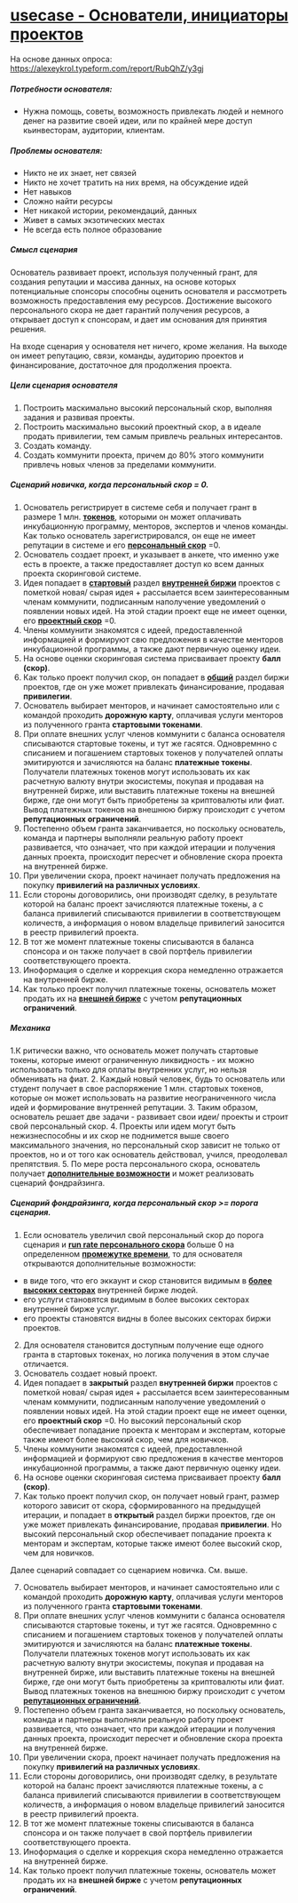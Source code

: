 # [usecase - Основатели, инициаторы проектов](https://github.com/SerendipityLab/CFSP/blob/master/preWP/rev_2.01_12-28-2017.md#%D0%9E%D1%81%D0%BD%D0%BE%D0%B2%D0%B0%D1%82%D0%B5%D0%BB%D0%B8-%D0%B8%D0%BD%D0%B8%D1%86%D0%B8%D0%B0%D1%82%D0%BE%D1%80%D1%8B-%D0%BF%D1%80%D0%BE%D0%B5%D0%BA%D1%82%D0%BE%D0%B2)

На основе данных опроса: https://alexeykrol.typeform.com/report/RubQhZ/y3gj

##### Потребности основателя:

- Нужна помощь, советы, возможность привлекать людей и немного денег на развитие своей идеи, или по крайней мере доступ кьинвесторам, аудитории, клиентам.

##### Проблемы основателя:

- Никто не их знает, нет связей
- Никто не хочет тратить на них время, на обсуждение идей
- Нет навыков
- Сложно найти ресурсы
- Нет никакой истории, рекомендаций, данных
- Живет в самых экзотических местах
- Не всегда есть полное образование

##### Смысл сценария

Основатель развивает проект, используя полученный грант, для создания репутации и массива данных, на основе которых потенциальные спонсоры способны оценить основателя и рассмотреть возможность предоставления ему ресурсов. Достижение высокого персонального скора не дает гарантий получения ресурсов, а открывает доступ к спонсорам, и дает им основания для принятия решения.

На входе сценария у основателя нет ничего, кроме желания. На выходе он имеет репутацию, связи, команды, аудиторию проектов и финансирование, достаточное для продолжения проекта.

##### Цели сценария основателя

1. Построить маскимально высокий персональный скор, выполняя задания и развивая проекты.
2. Построить маскимально высокий проектный скор, а в идеале продать привилегии, тем самым привлечь реальных интересантов.
3. Создать команду.
4. Создать коммунити проекта, причем до 80% этого коммунити привлечь новых членов за пределами коммунити.

##### Сценарий новичка, когда персональный скор = 0.

1. Основатель регистрирует в системе себя и получает грант в размере 1 млн. **[токенов](https://github.com/SerendipityLab/CFSP/wiki#%D0%A2%D0%BE%D0%BA%D0%B5%D0%BD%D1%8B)**, которыми он может оплачивать инкубационную программу, менторов, экспертов и членов команды. Как только основатель зарегистрировался, он еще не имеет репутации в системе и его **[персональный скор](https://github.com/SerendipityLab/CFSP/wiki#%D0%A2%D0%B8%D0%BF%D1%8B-%D1%81%D0%BA%D0%BE%D1%80%D0%B0)** =0.
2. Основатель создает проект, и указывает в анкете, что именно уже есть в проекте, а также предоставляет доступ ко всем данных проекта скоринговой системе.
3. Идея попадает в **[стартовый](https://github.com/SerendipityLab/CFSP/wiki#%D0%A2%D0%B8%D0%BF%D1%8B-%D1%81%D0%BA%D0%BE%D1%80%D0%B0)** раздел **[внутренней биржи](https://github.com/SerendipityLab/CFSP/wiki#%D0%A0%D0%B0%D0%B7%D0%B4%D0%B5%D0%BB%D1%8B-%D0%B1%D0%B8%D1%80%D0%B6%D0%B8)** проектов с пометкой новая/ сырая идея + рассылается всем заинтересованным членам коммунити, подписанным наполучение уведомлений о появлении новых идей. На этой стадии проект еще не имеет оценки, его **[проектный скор](https://github.com/SerendipityLab/CFSP/wiki#%D0%A2%D0%B8%D0%BF%D1%8B-%D1%81%D0%BA%D0%BE%D1%80%D0%B0)** =0.
4. Члены коммунити знакомятся с идеей, предоставленной информацией и формируют свю предложения в качестве менторов инкубационной программы, а также дают первичную оценку идеи.
5. На основе оценки скоринговая система присваивает проекту **балл (скор)**.
6. Как только проект получил скор, он попадает в **[общий](https://github.com/SerendipityLab/CFSP/wiki#%D0%A0%D0%B0%D0%B7%D0%B4%D0%B5%D0%BB%D1%8B-%D0%B1%D0%B8%D1%80%D0%B6%D0%B8)** раздел биржи проектов, где он уже может привлекать финансирование, продавая **привилегии**.
7. Основатель выбирает менторов, и начинает самостоятельно или с командой проходить **дорожную карту**, оплачивая услуги менторов из полученного гранта **стартовыми токенами**.
8. При оплате внешних услуг членов коммунити с баланса основателя списываются стартовые токены, и тут же гасятся. Одновремнно с списанием и погашением стартовых токенов у получателей оплаты эмитируются и зачисляются на баланс **платежные токены**. Получатели платежных токенов могут использовать их как расчетную валюту внутри экосистемы, покупая и продавая на внутренней бирже, или выставить платежные токены на внешней бирже, где они могут быть приобретены за криптовалюты или фиат. Вывод платежных токенов на внешнюю биржу происходит с учетом **репутационных ограничений**.
9. Постепенно объем гранта заканчивается, но поскольку основатель, команда и партнеры выполняли реальную работу проект развивается, что означает, что при каждой итерации и получения данных проекта, происходит пересчет и обновление скора проекта на внутренней бирже.
10. При увеличении скора, проект начинает получать предложения на покупку **привилегий на различных условиях**.
11. Если стороны договорились, они производят сделку, в результате которой на баланс проект зачисляются платежные токены, а с баланса привилегий списываются привилегии в соответствующем количеств, а информация о новом владельце привилегий заносится в реестр привилегий проекта. 
11. В тот же момент платежные токены списываются в баланса спонсора и он также получает в свой портфель привилегии соответствующего проекта.
12. Иноформация о сделке и коррекция скора немедленно отражается на внутренней бирже.
13. Как только проект получил платежные токены, основатель может продать их на **[внешней бирже](https://github.com/SerendipityLab/CFSP/wiki#%D0%A0%D0%B0%D0%B7%D0%B4%D0%B5%D0%BB%D1%8B-%D0%B1%D0%B8%D1%80%D0%B6%D0%B8)** с учетом **репутационных ограничений**.

##### Механика

1.К ритически важно, что основатель может получать стартовые токены, которые имеют ограниченную ликвидность - их можно использовать только для оплаты внутренних услуг, но нельзя обменивать на фиат. 
2. Каждый новый человек, будь то основатель или студент получает в свое распоряжение 1 млн. стартовых токенов, которые он может использовать на развитие неограниченного числа идей и формирование внутренней репутации. 
3. Таким образом, основатель решает две задачи - развивает свои идеи/ проекты и строит свой персональный скор. 
4. Проекты или идем могут быть нежизнеспособны и их скор не поднимется выше своего максимального значения, но персональный скор зависит не только от проектов, но и от того как основатель действовал, учился, преодолевал препятствия.
5. По мере роста персонального скора, основатель получает **[дополнительные возможности](https://github.com/SerendipityLab/CFSP/wiki#%D0%A1%D0%BF%D0%B8%D1%81%D0%BE%D0%BA-%D0%BE%D0%BF%D0%B5%D1%80%D0%B0%D1%86%D0%B8%D0%B9-%D0%BD%D0%B0-%D0%B1%D0%B8%D1%80%D0%B6%D0%B5)** и может реализовать сценарий фондрайзинга.

##### Сценарий фондрайзинга, когда персональный скор >= **порога сценария**.

1. Если основатель увеличил свой персональный скор до порога сценария и **[run rate персонального скора](https://github.com/SerendipityLab/CFSP/wiki#%D0%A2%D0%B8%D0%BF%D1%8B-%D1%81%D0%BA%D0%BE%D1%80%D0%B0)** больше 0 на определенном **[промежутке времени](https://github.com/SerendipityLab/CFSP/wiki#%D0%A2%D0%B8%D0%BF%D1%8B-%D1%81%D0%BA%D0%BE%D1%80%D0%B0)**, то для основателя открываются дополнительные возможности:

* в виде того, что его эккаунт и скор становится видимым в **[более высоких секторах](https://github.com/SerendipityLab/CFSP/wiki#%D0%A3%D1%80%D0%BE%D0%B2%D0%BD%D0%B8-%D0%B4%D0%BE%D1%81%D1%82%D1%83%D0%BF%D0%B0-%D0%B1%D0%B8%D1%80%D0%B6%D0%B8)** внутренней бирже людей.
* его услуги становятся видимым в более высоких секторах внутренней бирже услуг.
* его проекты становятся видны в более высоких секторах биржи проектов.

2. Для основателя становится доступным получение еще одного гранта в стартовых токенах, но логика получения в этом случае отличается.
3. Основатель создает новый проект.
3. Идея попадает в **закрытый** раздел **внутренней биржи** проектов с пометкой новая/ сырая идея + рассылается всем заинтересованным членам коммунити, подписанным наполучение уведомлений о появлении новых идей. На этой стадии проект еще не имеет оценки, его **проектный скор** =0. Но высокий персональный скор обеспечивает попадание проекта к менторам и экспертам, которые также имеют более высокий скор, чем для новичков.
4. Члены коммунити знакомятся с идеей, предоставленной информацией и формируют свю предложения в качестве менторов инкубационной программы, а также дают первичную оценку идеи.
5. На основе оценки скоринговая система присваивает проекту **балл (скор)**.
6. Как только проект получил скор, он получает новый грант, размер которого зависит от скора, сформированного на предыдущей итерации, и попадает в **открытый** раздел биржи проектов, где он уже может привлекать финансирование, продавая **привилегии**. Но высокий персональный скор обеспечивает попадание проекта к менторам и экспертам, которые также имеют более высокий скор, чем для новичков.

Далее сценарий совпадает со сценарием новичка. См. выше.

7. Основатель выбирает менторов, и начинает самостоятельно или с командой проходить **дорожную карту**, оплачивая услуги менторов из полученного гранта **стартовыми токенами**.
8. При оплате внешних услуг членов коммунити с баланса основателя списываются стартовые токены, и тут же гасятся. Одновремнно с списанием и погашением стартовых токенов у получателей оплаты эмитируются и зачисляются на баланс **платежные токены**. Получатели платежных токенов могут использовать их как расчетную валюту внутри экосистемы, покупая и продавая на внутренней бирже, или выставить платежные токены на внешней бирже, где они могут быть приобретены за криптовалюты или фиат. Вывод платежных токенов на внешнюю биржу происходит с учетом **[репутационных ограничений](https://github.com/SerendipityLab/CFSP/wiki#%D0%A2%D0%B8%D0%BF%D1%8B-%D1%81%D0%BA%D0%BE%D1%80%D0%B0)**.
9. Постепенно объем гранта заканчивается, но поскольку основатель, команда и партнеры выполняли реальную работу проект развивается, что означает, что при каждой итерации и получения данных проекта, происходит пересчет и обновление скора проекта на внутренней бирже.
10. При увеличении скора, проект начинает получать предложения на покупку **привилегий на различных условиях**.
11. Если стороны договорились, они производят сделку, в результате которой на баланс проект зачисляются платежные токены, а с баланса привилегий списываются привилегии в соответствующем количеств, а информация о новом владельце привилегий заносится в реестр привилегий проекта. 
11. В тот же момент платежные токены списываются в баланса спонсора и он также получает в свой портфель привилегии соответствующего проекта.
12. Иноформация о сделке и коррекция скора немедленно отражается на внутренней бирже.
13. Как только проект получил платежные токены, основатель может продать их на **внешней бирже** с учетом **репутационных ограничений**.

